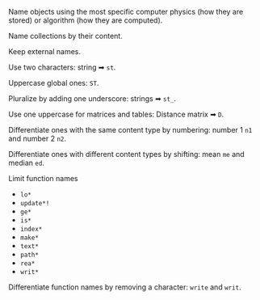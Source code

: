 Name objects using the most specific computer physics (how they are stored) or algorithm (how they are computed).

Name collections by their content.

Keep external names.

Use two characters: string ➡ `st`.

Uppercase global ones: `ST`.

Pluralize by adding one underscore: strings ➡ `st_`.

Use one uppercase for matrices and tables: Distance matrix ➡ `D`.

Differentiate ones with the same content type by numbering: number 1 `n1` and number 2 `n2`.

Differentiate ones with different content types by shifting: mean `me` and median `ed`.

Limit function names

- `lo*`
- `update*!`
- `ge*`
- `is*`
- `index*`
- `make*`
- `text*`
- `path*`
- `rea*`
- `writ*`

Differentiate function names by removing a character: `write` and `writ`.
